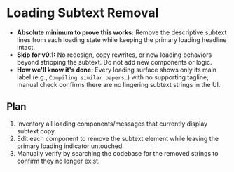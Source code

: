 # Loading Subtext Removal

- **Absolute minimum to prove this works:** Remove the descriptive subtext lines from each loading state while keeping the primary loading headline intact.
- **Skip for v0.1:** No redesign, copy rewrites, or new loading behaviors beyond stripping the subtext. Do not add new components or logic.
- **How we'll know it's done:** Every loading surface shows only its main label (e.g., `Compiling similar papers…`) with no supporting tagline; manual check confirms there are no lingering subtext strings in the UI.

## Plan
1. Inventory all loading components/messages that currently display subtext copy.
2. Edit each component to remove the subtext element while leaving the primary loading indicator untouched.
3. Manually verify by searching the codebase for the removed strings to confirm they no longer exist.
